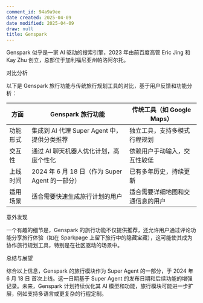 ```yaml
---
comment_id: 94a9a9ee
date created: 2025-04-09
date modified: 2025-04-09
draw: null
title: Genspark
---
```

Genspark 似乎是一家 AI 驱动的搜索引擎，2023 年由前百度高管 Eric Jing 和 Kay Zhu 创立，总部位于加利福尼亚州帕洛阿尔托。

对比分析

以下是 Genspark 旅行功能与传统旅行规划工具的对比，基于用户反馈和功能分析：

|方面|Genspark 旅行功能|传统工具（如 Google Maps）|
|---|---|---|
|功能形式|集成到 AI 代理 Super Agent 中，提供分类推荐|独立工具，支持多模式行程规划|
|交互性|通过 AI 聊天机器人优化计划，高度个性化|依赖用户手动输入，交互性较低|
|上线时间|2024 年 6 月 18 日（作为 Super Agent 的一部分）|已有多年历史，持续更新|
|适用场景|适合需要快速生成旅行计划的用户|适合需要详细地图和交通信息的用户|

意外发现

一个有趣的细节是，Genspark 的旅行功能不仅提供推荐，还允许用户通过评论功能分享旅行体验（如在 Sparkpage 上留下旅行中的隐藏宝藏），这可能使其成为协作旅行规划工具，特别是在社区驱动的场景中。

总结与展望

综合以上信息，Genspark 的旅行模块作为 Super Agent 的一部分，于 2024 年 6 月 18 日 首次上线。这一日期基于 Super Agent 的发布日期和后续功能的增强记录。未来，Genspark 计划持续优化其 AI 模型和功能，旅行模块可能进一步扩展，例如支持多语言或更复杂的行程定制。
